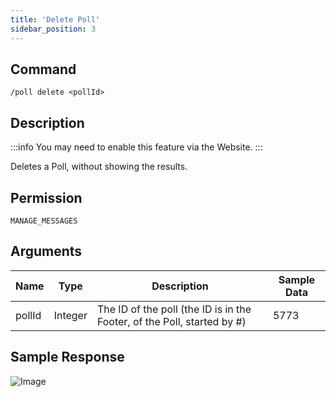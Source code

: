 ```yaml
---
title: 'Delete Poll'
sidebar_position: 3
---
```


## Command
```
/poll delete <pollId>
```

## Description
:::info
You may need to enable this feature via the Website.
:::

Deletes a Poll, without showing the results.

## Permission
`MANAGE_MESSAGES`

## Arguments
| Name | Type | Description | Sample Data |
| ---- | ---- | ----------- | ----------- |
| pollId | Integer | The ID of the poll (the ID is in the Footer, of the Poll, started by #) | 5773 |

## Sample Response
![Image](https://cdn.utilbot.media/2022-02-05_22-26-23_6d29cb9e-e5d1-4153-a3f8-a9819c847e57.png)
